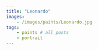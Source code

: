 ```yaml
---
title: "Leonardo"
images: 
    - /images/paints/Leonardo.jpg
tags:
    - paints # all posts
    - portrait
---
```

